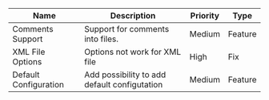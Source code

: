 |       Name     |           Description            | Priority | Type |
|----------------|----------------------------------|----------|------|
| Comments Support | Support for comments into files. | Medium | Feature |
| XML File Options | Options not work for XML file | High | Fix |
| Default Configuration | Add possibility to add default configutation | Medium | Feature |  

